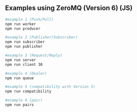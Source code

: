 ## Examples using ZeroMQ (Version 6) (JS)

```bash
#example 1 (Push/Pull)
npm run worker
npm run producer
```

```bash
#example 2 (Publisher/Subscriber)
npm run subscriber
npm run publisher
```

```bash
#example 3 (Request/Reply)
npm run server
npm run client 30
```

```bash
#example 4 (Dealer)
npm run queue
```

```bash
#example 5 (compatibility with Version 5)
npm run compatibility
```

```bash
#example 6 (pair)
npm run pairs
```
